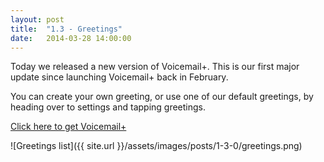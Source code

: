 ```yaml
---
layout: post
title:  "1.3 - Greetings"
date:   2014-03-28 14:00:00
---
```


Today we released a new version of Voicemail+. This is our first major update since launching Voicemail+ back in February.

You can create your own greeting, or use one of our default greetings, by heading over to settings and tapping greetings.

[Click here to get Voicemail+](http://voicemailpl.us/app)

![Greetings list]({{ site.url }}/assets/images/posts/1-3-0/greetings.png)
